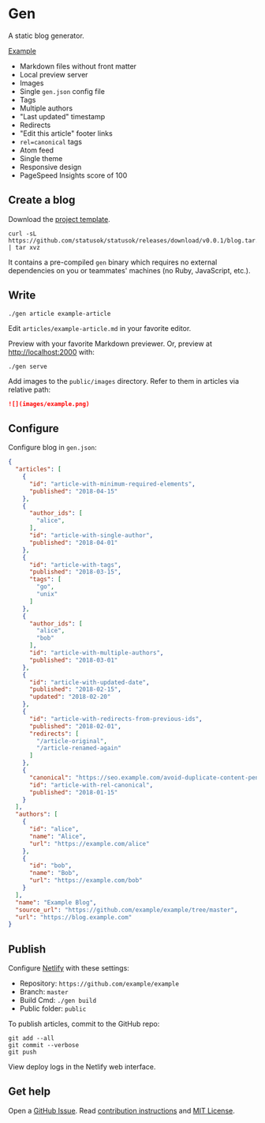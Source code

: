 # Gen

A static blog generator.

[Example](https://www.statusok.com)

* Markdown files without front matter
* Local preview server
* Images
* Single `gen.json` config file
* Tags
* Multiple authors
* "Last updated" timestamp
* Redirects
* "Edit this article" footer links
* `rel=canonical` tags
* Atom feed
* Single theme
* Responsive design
* PageSpeed Insights score of 100

## Create a blog

Download the [project template](blog).

```
curl -sL https://github.com/statusok/statusok/releases/download/v0.0.1/blog.tar.gz | tar xvz
```

It contains a pre-compiled `gen` binary
which requires no external dependencies on you or teammates' machines
(no Ruby, JavaScript, etc.).

## Write

```
./gen article example-article
```

Edit `articles/example-article.md` in your favorite editor.

Preview with your favorite Markdown previewer.
Or, preview at <http://localhost:2000> with:

```
./gen serve
```

Add images to the `public/images` directory.
Refer to them in articles via relative path:

```md
![](images/example.png)
```

## Configure

Configure blog in `gen.json`:

```json
{
  "articles": [
    {
      "id": "article-with-minimum-required-elements",
      "published": "2018-04-15"
    },
    {
      "author_ids": [
        "alice",
      ],
      "id": "article-with-single-author",
      "published": "2018-04-01"
    },
    {
      "id": "article-with-tags",
      "published": "2018-03-15",
      "tags": [
        "go",
        "unix"
      ]
    },
    {
      "author_ids": [
        "alice",
        "bob"
      ],
      "id": "article-with-multiple-authors",
      "published": "2018-03-01"
    },
    {
      "id": "article-with-updated-date",
      "published": "2018-02-15",
      "updated": "2018-02-20"
    },
    {
      "id": "article-with-redirects-from-previous-ids",
      "published": "2018-02-01",
      "redirects": [
        "/article-original",
        "/article-renamed-again"
      ]
    },
    {
      "canonical": "https://seo.example.com/avoid-duplicate-content-penalty",
      "id": "article-with-rel-canonical",
      "published": "2018-01-15"
    }
  ],
  "authors": [
    {
      "id": "alice",
      "name": "Alice",
      "url": "https://example.com/alice"
    },
    {
      "id": "bob",
      "name": "Bob",
      "url": "https://example.com/bob"
    }
  ],
  "name": "Example Blog",
  "source_url": "https://github.com/example/example/tree/master",
  "url": "https://blog.example.com"
}
```

## Publish

Configure [Netlify] with these settings:

[Netlify]: https://www.netlify.com

* Repository: `https://github.com/example/example`
* Branch: `master`
* Build Cmd: `./gen build`
* Public folder: `public`

To publish articles, commit to the GitHub repo:

```
git add --all
git commit --verbose
git push
```

View deploy logs in the Netlify web interface.

## Get help

Open a [GitHub Issue][issues].
Read [contribution instructions][contrib]
and [MIT License][license].

[issues]: https://github.com/statusok/statusok/issues
[contrib]: CONTRIBUTING.md
[license]: ../LICENSE
